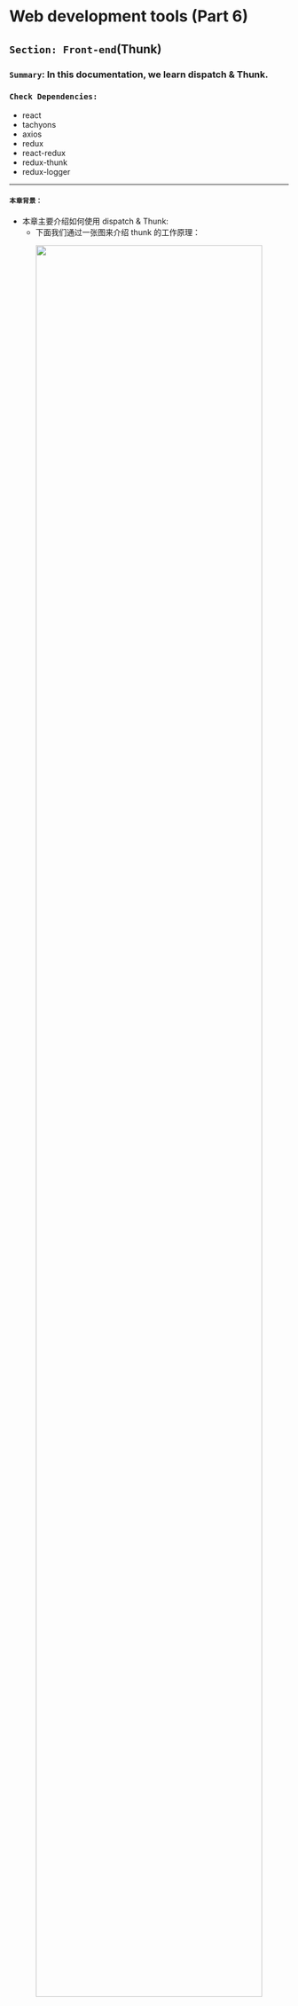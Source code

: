 # Web development tools (Part 6)

## `Section: Front-end`(Thunk)

### `Summary`: In this documentation, we learn dispatch & Thunk.

### `Check Dependencies:`

- react
- tachyons
- axios
- redux
- react-redux
- redux-thunk
- redux-logger

------------------------------------------------------------

#### `本章背景：`
- 本章主要介绍如何使用 dispatch & Thunk:
    - 下面我们通过一张图来介绍 thunk 的工作原理：

<p align="center">
<img src="../assets/w23.png" width=90%>
</p>

- 本章最重要的几个观点：
  1. `actionCreator`实际上就是一个生成 `object` 的 `fucntion`，`action`实际上就是一个 `object`，这个认识很重要。
  2. 一个很重要的认识是，`thunkMiddleware` 是一个使用在 `redux` 中的中间件，目的是为了将函数打包，简化 `component` 的代码，起锦上添花的作用。所以 `thunkMiddleware` 完全可以不使用，且只使用在 `redux` 中，`react` 用不到。
  3. Within our thunk function, we can perform all the side effects and AJAX we want. When we're done performing side effects, it is very likely that we will end up dispatching another action (or even another thunk), and the process repeats. __`(Important)`__
  4. 大胆的想象，在一个 thunk 里面引用的 `dispatch` 的参数也是一个 `function` ，这就成为了嵌套的 `thunk` 。

### `Brief Contents & codes position`
- [6.1 How to use `dispatch`?](#6.1)
- [6.2 How to make async action without thunk middleware?](6.2)
- [6.3 How to set up thunk middleware?](6.3)

------------------------------------------------------------

<span id="6.1">`Step1: How to use "dispatch"?`</span>

- Edition 1:
  1. Set up:

  ```js
  import { createStore } from 'redux';

  const WRITE_MESSAGE = 'WRITE_MESSAGE';

  export const writeMessage = (inputContent) => {
      return {
          type: WRITE_MESSAGE,
          payload: inputContent,
      };
  }

  const initialState = {
      newMessageEntry: '',
  }

  const reducer = (state = initialState, action) => {
    switch (action.type) {
        case WRITE_MESSAGE:
            return { ...state, newMessageEntry: action.payload };
        default:
            return state;
    }
  }

  export default createStore(reducer);
  ```

  2. Execute the action by using `dispatch`

    ```js
    import React, { Component } from 'react';
    import store from '../store';
    import { writeMessage, postMessage } from '../store';
    import axios from 'axios';
    import socket from '../socket'


    export default class NewMessageEntry extends Component {
      constructor() {
        super();
        this.state = store.getState();
      }

      componentDidMount() {
        this.unsubscribe = store.subscribe(() => this.setState(store.getState()));
      }

      componentWillUnmount() {
        this.unsubscribe();
      }

      handleChange = (evt) => {
        store.dispatch(writeMessage(evt.target.value))
      }

      handleSubmit = (evt) => {
        event.preventDefault();
        const content = this.state.newMessageEntry;
        const channelId = this.props.channelId;

        store.dispatch(postMessage(content, channelId, this.state.nameEntry))
      }

      render() {
        return (
          <form id="new-message-form" onSubmit={this.handleSubmit}>
            <div className="input-group input-group-lg">
              <input
                className="form-control"
                type="text"
                name="content"
                placeholder="Say something nice..."
                value={this.state.newMessageEntry}
                onChange={this.handleChange}
              />
              <span className="input-group-btn">
                <button className="btn btn-default" type="submit">Chat!</button>
              </span>
            </div>
          </form>
        );
      }
    }
    ```

#### `Comment:`
1. 核心代码：
```jsx
export const writeMessage = (inputContent) => {
    return {
        type: WRITE_MESSAGE,
        payload: inputContent,
    };
}

handleChange = (evt) => {
    store.dispatch(writeMessage(evt.target.value))
}

// ...
onChange={this.handleChange}
```
2. 解说：
  - 用户输入，引发 `onChange` 对应的函数 `handleChange`;
  - `onChange` 引发时会产生一个变量，可以命名为 `evt` 或 `event`，这个变量自动注入 `handleChange` 需要的第一个参数中，输入的变量值为 `evt.target.value`。

  - 执行：
    ```jsx
    store.dispatch(writeMessage(evt.target.value));
    ```
    先执行：
    ```jsx
    writeMessage(evt.target.value);
    ```
    实际得到：
    ```jsx
    store.dispatch({
      type: WRITE_MESSAGE,
      payload: evt.target.value,
    });
    ```
  
3. dispatch:
  - 在这里，`dispatch` 的参数其实是一个 `object`，所以最原始的方法是不用定义 action，而是写成：

  ```jsx
  handleChange = (evt) => {
    store.dispatch({
      type: WRITE_MESSAGE,
      payload: evt.target.value,
    });
  }
  ```

  - 由以上可知，`actionCreator`实际上就是一个生成 `object` 的 `fucntion`，`action`实际上就是一个 `object`，这个认识很重要。

  - 当 `dispatch` 把 `object` 派送出去之后，`reducer`就自动接受这个`object`，然后改变对应的 `state`。

  - 在没有 `thunkMiddleware` 的情况下，`dispatch` 的作用只是用来传递一个 `object` 到 `reducer`.

### `Step2: How to make async action without thunk middleware？`
- Edition 2:
  1. Set up:

  ```js
  import { createStore } from 'redux';

  const GOT_MESSAGES_FROM_SERVER = 'GOT_MESSAGES_FROM_SERVER';

  export const gotMessagesFromServer = (messages) => {
      return {
          type: GOT_MESSAGES_FROM_SERVER,
          payload: messages,
      }
  }

  const initialState = {
    messages: []
  }

  const reducer = (state = initialState, action) => {
    switch (action.type) {
        case GOT_MESSAGES_FROM_SERVER:
            return { ...state, messages: [...action.payload] };
        default:
            return state;
    }
  }
  ```
2. Execute the async action by using `dispatch`.

    ```jsx
    import React, { Component } from 'react';
    import Message from './Message';
    import NewMessageEntry from './NewMessageEntry';
    import axios from 'axios';
    import store from '../store';
    import { gotMessagesFromServer } from '../store';

    export default class MessagesList extends Component {

      constructor() {
        super();
        this.state = store.getState();
      }

      componentDidMount() {
        axios.get('/api/messages')
          .then(res => res.data)
          .then(messages => store.dispatch(gotMessagesFromServer(messages)));

        this.unsubscribe = store.subscribe(() => this.setState(store.getState()));
      }

      componentWillUnmount() {
        this.unsubscribe();
      }

      render() {

        const channelId = Number(this.props.match.params.channelId);
        const messages = this.state.messages;
        const filteredMessages = messages.filter(message => message.channelId === channelId);
        return (
          <div>
            <ul className="media-list">
              {filteredMessages.map(message => <Message message={message} key={message.id} />)}
            </ul>
            <NewMessageEntry channelId={channelId} />
          </div>
        );
      }
    }
    ```

#### `Comment:`
1. 核心代码：
```jsx
componentDidMount() {
  axios.get('/api/messages')
    .then(res => res.data)
    .then(messages => store.dispatch(gotMessagesFromServer(messages)));

  this.unsubscribe = store.subscribe(() => this.setState(store.getState()));
}
```

2. 解说：
  - 这里代码的意思是使用一个 promise，当完成 `axios` 的请求后，调用 `dispatch` 对获取的数据作为 `actionCreator` 的一个参数生成一个 `object`，然后用 `dispatch` 把它派发到 `reducer` 中去。

  - `4月18日更新，这里感觉不是使用一个 promise，而是一个异步函数加一个同步函数，同步函数先完成，异步函数后完成，顺序是先连接 state 后改变 state。例如，如果把代码写成这样：`
  ```jsx
  componentDidMount() {
    console.log('1=>');

    axios.get('/api/messages')
      .then(res => res.data)
      .then(messages => {
        console.log('2=>');
        store.dispatch(gotMessagesFromServer(messages))
      });

    console.log('3=>');

    this.unsubscribe = store.subscribe(() => this.setState(store.getState()));

    console.log('4=>');
  }
  ```

  #### 这样在 console 显示的结果是，`1=>3=>4=>2`。

  - 这里说明就算不用 `middleware` ，也可以完成 `async action`，然后至于为什么引入`thunkMiddleware` 是因为想把 `component` 中的函数部分简化成一个名字，然后把具体的函数代码放到一个文件统一管理。

  - 4月18日更新，以上讲法是不完全成立的，`async function` 带来的 `side effect`是不可控的，所以不用`middleware`完成`async action`的观点不成立，解决方案目前想到的是 `thunkMiddleware` 或者 `promise`。（以下例子证明 `thunkMiddleware` 不成立。）

  - 以下代码验证：

    ```jsx
    componentDidMount() {
        console.log('1');
        store.dispatch(fetchMessages());
        console.log('3');
        this.unsubscribe = store.subscribe(() => this.setState(store.getState()));
        console.log('4');
    }
    ```

 - 结果仍然是 `1=>3=>4=>2`，所以这个方法还是没能实现最开始的`顺序执行，1，2，3，4`的设想，解决这个设想需要学习 `async & promise` 的内容。

[`Step3: How to set up thunk middleware?`](#jump)
### `Step3: How to set up thunk middleware?`

- Import and apply the middleware.
```jsx
import { createStore, applyMiddleware } from 'redux';
import thunkMiddleware from 'redux-thunk';

export default createStore(reducer, applyMiddleware(thunkMiddleware));
```

- Conver the old code.

  - Previous function:
  ```jsx
  componentDidMount() {
    axios.get('/api/messages')
      .then(res => res.data)
      .then(messages => store.dispatch(gotMessagesFromServer(messages)));

    this.unsubscribe = store.subscribe(() => this.setState(store.getState()));
  }
  ```

  - New function (Thunk):
  ```jsx
  import store from '../store';

  const gotNewMessageFromServer = (message) => {
    return {
        type: GOT_NEW_MESSAGE_FROM_SERVER,
        payload: message
    };
  }

  const fetchMessages = () => {
    return (dispatch) => {
        axios.get('/api/messages')
            .then(res => res.data)
            .then(messages => dispatch(gotMessagesFromServer(messages)));
    }
  }

  componentDidMount() {
    store.dispatch(fetchMessages());

    this.unsubscribe = store.subscribe(() => this.setState(store.getState()));
  }
  ```

#### `Comment:`
```diff
- componentDidMount() {
-    axios.get('/api/messages')
-     .then(res => res.data)
-      .then(messages => store.dispatch(gotMessagesFromServer(messages)));
-    this.unsubscribe = store.subscribe(() => this.setState(store.getState()));
- }

+ componentDidMount() {
+    store.dispatch(fetchMessages());
+    this.unsubscribe = store.subscribe(() => this.setState(store.getState()));
+ }
```
1. 主要变化是原来的 `dispatch` 只能以 `object` 为参数，引进 `thunkMiddleware` 之后 `dispatch` 可以以 `function` 为参数了，执行过程是如果 `dispatch` 的参数是 `function` 时，它会马上执行这个 `function` ，而由于这个函数是一个 `async function`，它会一直等着整个 `promise` 完成之后然后再调用 `dispatch` 一个结果（`object`）到 `reducer`。

2. 一个很重要的认识是，`thunkMiddleware` 是一个使用在 `redux` 中的中间件，目的是为了将函数打包，简化 `component` 的代码，起锦上添花的作用。所以 `thunkMiddleware` 完全可以不使用，且只使用在 `redux` 中，`react` 用不到。

3. Thunk 的英文资料整理在 `step5`。

### `Step4: My understanding.`

1. 既然 `dispatch` 是用来派发 `actionCreator` 生成的对象，那么如果按照这个逻辑，如果我有一个 `async function` 返回一个对象，是不是可以通过直接 `dispatch` 这个对象从而完成任务，而不用使用 `thunk` 来实现？按照上面的想法，我写了这个：

```jsx
export const fetchMessages = () => {
    axios.get('/api/messages')
        .then(res => res.data)
        .then(messages => {
            return {
                action: GOT_MESSAGES_FROM_SERVER,
                payload: messages,
            }
        });
}
```

2. 以上结果是行不通的，具体原因未明。应该是跟 `promise` 是 `async action` 而不能返回 `object` 有关，实际使用中，上面这个 `fetchMessages()` 返回的是 `undefined`。

3. 后续跟进，需要补充 `promise` 和 `async function` 之后，估计可以使用 `promise` 的方法来实现。


#### `Comment:`
1. 

### `Step5: More materials.`

1. With thunkMiddleware, whenever we use store.dispatch, it will be a three-step process
  1. The store checks to see if the thing we passed to `dispatch` is a regular object or a function. 
    a. If it's a function, the store invokes that function immediately and passes the `dispatch` and `getState` methods to it as arguments. Do not move on to step 2.
    b. If it's a regular object, move on to step 2.
  2. The store invokes our reducer with the action and the previous state, and sets the return value 
    as the new state.
  3. The store invokes all listeners that have been registered with it (via `store.subscribe`).

2. Before, our reducer expected an action to be a plain JavaScript object with some identifying type field. However, thunk middleware will give us a powerful new ability: instead of dispatching an action object, we can dispatch a function! When thunkMiddleware sees that we've dispatched a function instead of a regular object, it will say,

  - Hey! This isn't a regular action! It's a function! I can't give this to the reducer, `so instead I'll invoke it and pass the store's dispatch method to it, so that whenever that side effect completes or the async action resolves, they can use it to dispatch a new action with whatever data they get.` (这句很重要，middlware 里面继续处理 async function，外面依然处理同步函数！)

3. `Thunk`: a function that we can pass to "store.dispatch" if we configure our store with "thunkMiddleware". If we dispatch a thunk, the thunk middleware will invoke the function and pass the store's "dispatch" and "getState" methods to it. Thunks are a desirable place to perform side effects (like AJAX requests) because it de-clutters our components, and because `they make it easy to eventually dispatch other actions when some asynchronous behavior resolves.`(这句很重要！)

4. Within our thunk function, we can perform all the side effects and AJAX we want. When we're done performing side effects, it is very likely that we will end up dispatching another action (or even another thunk), and the process repeats.
